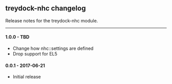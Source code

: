 ## treydock-nhc changelog

Release notes for the treydock-nhc module.

------------------------------------------
#### 1.0.0 - TBD

* Change how nhc::settings are defined
* Drop support for EL5

#### 0.0.1 - 2017-06-21

* Initial release
